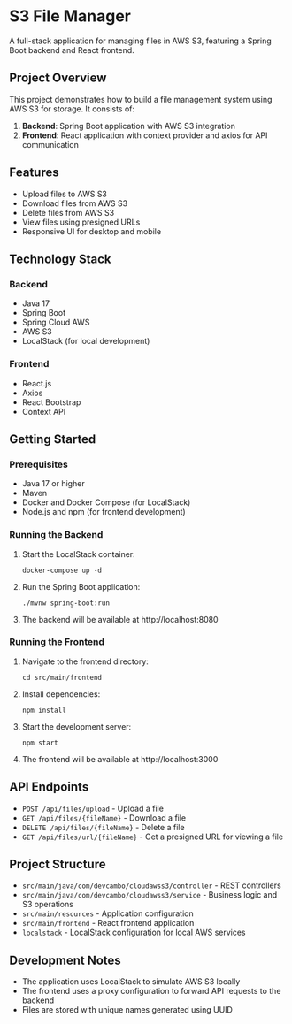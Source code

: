 # S3 File Manager

A full-stack application for managing files in AWS S3, featuring a Spring Boot backend and React frontend.

## Project Overview

This project demonstrates how to build a file management system using AWS S3 for storage. It consists of:

1. **Backend**: Spring Boot application with AWS S3 integration
2. **Frontend**: React application with context provider and axios for API communication

## Features

- Upload files to AWS S3
- Download files from AWS S3
- Delete files from AWS S3
- View files using presigned URLs
- Responsive UI for desktop and mobile

## Technology Stack

### Backend
- Java 17
- Spring Boot
- Spring Cloud AWS
- AWS S3
- LocalStack (for local development)

### Frontend
- React.js
- Axios
- React Bootstrap
- Context API

## Getting Started

### Prerequisites
- Java 17 or higher
- Maven
- Docker and Docker Compose (for LocalStack)
- Node.js and npm (for frontend development)

### Running the Backend

1. Start the LocalStack container:
   ```
   docker-compose up -d
   ```

2. Run the Spring Boot application:
   ```
   ./mvnw spring-boot:run
   ```

3. The backend will be available at http://localhost:8080

### Running the Frontend

1. Navigate to the frontend directory:
   ```
   cd src/main/frontend
   ```

2. Install dependencies:
   ```
   npm install
   ```

3. Start the development server:
   ```
   npm start
   ```

4. The frontend will be available at http://localhost:3000

## API Endpoints

- `POST /api/files/upload` - Upload a file
- `GET /api/files/{fileName}` - Download a file
- `DELETE /api/files/{fileName}` - Delete a file
- `GET /api/files/url/{fileName}` - Get a presigned URL for viewing a file

## Project Structure

- `src/main/java/com/devcambo/cloudawss3/controller` - REST controllers
- `src/main/java/com/devcambo/cloudawss3/service` - Business logic and S3 operations
- `src/main/resources` - Application configuration
- `src/main/frontend` - React frontend application
- `localstack` - LocalStack configuration for local AWS services

## Development Notes

- The application uses LocalStack to simulate AWS S3 locally
- The frontend uses a proxy configuration to forward API requests to the backend
- Files are stored with unique names generated using UUID
